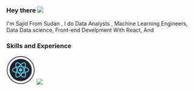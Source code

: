 ### Hey there <img src="https://media.giphy.com/media/hvRJCLFzcasrR4ia7z/giphy.gif" width="25px"/>
I'm Sajid From Sudan , I do Data Analysts , Machine Learning Engineers, Data Data science, Front-end Develpment With React, And


### Skills and Experience
<img width="75px" src="https://github.com/Pedro-Murilo/icons-for-readme/blob/main/.github/react-icon.svg" alt="ReactJS Icon" />


<img  src="https://github.com/SajidDmcq/SajidDmcq/blob/main/javascript.gif" />
  


